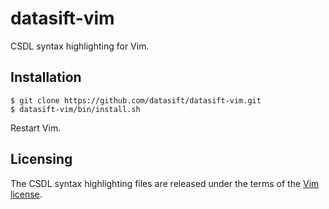 datasift-vim
============

CSDL syntax highlighting for Vim.

## Installation

    $ git clone https://github.com/datasift/datasift-vim.git
    $ datasift-vim/bin/install.sh

Restart Vim.

## Licensing

The CSDL syntax highlighting files are released under the terms of the [Vim license](http://vimdoc.sourceforge.net/htmldoc/uganda.html#license).


